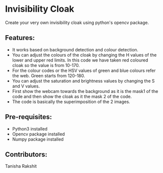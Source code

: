 # Invisibility Cloak
Create your very own invisibility cloak using python's opencv package.

## Features:
* It works based on background detection and colour detection.
* You can adjust the colours of the cloak by changing the H values of the lower and upper red limits. In this code we have taken red coloured cloak so the value is from 10-170.
* For the colour codes or the HSV values of green and blue colours refer the web. Green starts from 120-180.
* You can adjust the saturation and brightness values by changing the S and V values.
* First show the webcam towards the background as it is the mask1 of the code and then show the cloak as it the mask 2 of the code.
* The code is basically the superimposition of the 2 images.

## Pre-requisites:
* Python3 installed
* Opencv package installed
* Numpy package installed

## Contributors:
Tanisha Rakshit
